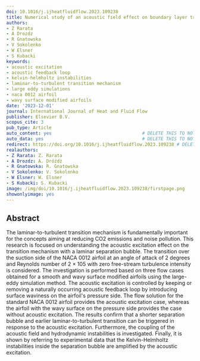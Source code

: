 ```yaml
---
doi: 10.1016/j.ijheatfluidflow.2023.109238
title: Numerical study of an acoustic field effect on boundary layer transition mechanism
authors:
- Z Rarata
- A Drozdz
- R Gnatowska
- V Sokolenko
- W Elsner
- S Kubacki
keywords:
- acoustic excitation
- acoustic feedback loop
- kelvin-helmholtz instabilities
- laminar-to-turbulent transition mechanism
- large eddy simulations
- naca 0012 airfoil
- wavy surface modified airfoils
date: '2023-12-01'
journal: International Journal of Heat and Fluid Flow
publisher: Elsevier B.V.
scopus_cite: 3
pub_type: Article
auto_content: yes                                  # DELETE THIS TO NOT AUTO GENERATE CONTENT
auto_data: yes                                     # DELETE THIS TO NOT AUTO GENERATE METADATA
redirect: https://doi.org/10.1016/j.ijheatfluidflow.2023.109238 # DELETE THIS TO NOT REDIRECT
realauthors:
- Z Rarata: Z. Rarata
- A Drozdz: A. Dróżdż
- R Gnatowska: R. Gnatowska
- V Sokolenko: V. Sokolenko
- W Elsner: W. Elsner
- S Kubacki: S. Kubacki
image: /img/doi/10.1016/j.ijheatfluidflow.2023.109238/firstpage.png
showonlyimage: yes
---
```



## Abstract
The laminar-to-turbulent transition mechanism is fundamentally important for the concepts aiming at reducing CO2 emissions and noise pollution. This research is focused on understanding the acoustic excitation effect on the transition mechanism with a laminar separation bubble. The transition over the suction side of the NACA 0012 airfoil at an angle of attack of 2 degrees and Reynolds number of 2 × 105 with zero free-stream turbulence intensity is considered. The investigation is performed based on three flow cases obtained for a smooth and wavy surface modified airfoils using the large-eddy simulation method. The acoustic excitation is controlled by keeping or removing a naturally occurring acoustic feedback loop by introducing surface waviness on the airfoil's pressure side. The flow solution for the standard NACA 0012 airfoil provides the acoustic excitation case, whereas the airfoil with the wavy surface on the pressure side provides the case without acoustic excitation. The results confirm that a shorter separation bubble and earlier laminar-to-turbulent transition can be triggered in response to the acoustic excitation. Furthermore, the coupling of the acoustic field and hydrodynamic instabilities is investigated. Finally, it is shown by referring to experimental data that the Kelvin-Helmholtz instabilities inside the separation bubble are amplified by the acoustic excitation.
